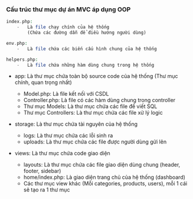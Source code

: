 ### Cấu trúc thư mục dự án MVC áp dụng OOP

```php
index.php: 
    -   Là file chạy chính của hệ thống
        (Chứa các đường dẫn để điều hướng người dùng)

env.php:
    -   Là file chứa các biến cấu hình chung của hệ thống

helpers.php: 
    -   Là file chứa những hàm dùng chung trong hệ thống
```

-   app:  Là thư mục chứa toàn bộ source code của hệ thống (Thư mục chính, quan trọng nhất)
    +   Model.php: Là file kết nối với CSDL
    +   Controller.php: Là file có các hàm dùng chung trong controller
    +   Thư mục Models: Là thư mục chứa các file để viết SQL
    +   Thư mục Controllers: Là thư mục chứa các file xử lý logic

-   storage:     Là thư mục chứa tài nguyên của hệ thống
    +   logs:    Là thư mục chứa các lỗi sinh ra
    +   uploads: Là thư mục chứa các file được người dùng gửi lên

-   views:  Là thư mục chứa code giao diện
    +   layouts:    Là thư mục chứa các file giao diện dùng chung (header, footer, sidebar)
    +   home/index.php: Là giao diện trang chủ của hệ thống (dashboard)
    +   Các thư mục view khác (Mỗi categories, products, users), mỗi 1 cái sẽ tạo ra 1 thư mục